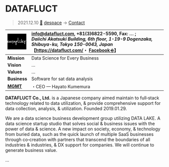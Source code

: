 # DATAFLUCT
> 2021.12.10 [🚀](../../index/index.md) [despace](../index.md) → [Contact](../contact.md)

|[![](../f/con/d/datafluct_logo1_thumb.png)](../f/con/d/datafluct_logo1.png)|<info@datafluct.com>, +81(3)6822-5590, Fax: … ;<br> *Daiichi Akatsuki Building, 6th floor, 1-19-9 Dogenzaka, Shibuya-ku, Tokyo 150-0043, Japan*<br> 【<https://datafluct.com/>・ [Facebook ⎆](https://www.facebook.com/datafluct/)】|
|:--|:--|
|**Mission**|Data Science for Every Business|
|**Vision**|…|
|**Values**|…|
|**Business**|Software for sat data analysis|
|**[MGMT](../mgmt.md)**|・CEO — Hayato Kumemura|

**DATAFLUCT Co., Ltd.** is a Japanese company aimed maintain to full‑stack technology related to data utilization, & provide comprehensive support for data collection, analysis, & utilization. Founded 2019.01.29.

We are a data science business development group utilizing DATA LAKE. A data science startup studio that solves social & business issues with the power of data & science. A new impact on society, economy, & technology from buried data, such as the quick launch of multiple SaaS businesses through co‑creation with partners that transcend the boundaries of all industries & industries, & DX support for companies. We will continue to generate business value.

<p style="page-break-after:always"> </p>

…
